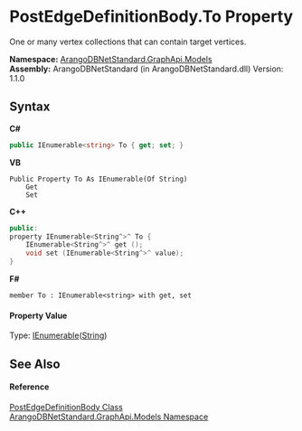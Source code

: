 # PostEdgeDefinitionBody.To Property 
 

One or many vertex collections that can contain target vertices.

**Namespace:**&nbsp;<a href="6fb2338d-d8f7-f9c1-2056-1702fe9bf954">ArangoDBNetStandard.GraphApi.Models</a><br />**Assembly:**&nbsp;ArangoDBNetStandard (in ArangoDBNetStandard.dll) Version: 1.1.0

## Syntax

**C#**<br />
``` C#
public IEnumerable<string> To { get; set; }
```

**VB**<br />
``` VB
Public Property To As IEnumerable(Of String)
	Get
	Set
```

**C++**<br />
``` C++
public:
property IEnumerable<String^>^ To {
	IEnumerable<String^>^ get ();
	void set (IEnumerable<String^>^ value);
}
```

**F#**<br />
``` F#
member To : IEnumerable<string> with get, set

```


#### Property Value
Type: <a href="https://docs.microsoft.com/dotnet/api/system.collections.generic.ienumerable-1" target="_blank" rel="noopener noreferrer">IEnumerable</a>(<a href="https://docs.microsoft.com/dotnet/api/system.string" target="_blank" rel="noopener noreferrer">String</a>)

## See Also


#### Reference
<a href="ec8fbb52-e126-4a26-fe18-84f56c94f740">PostEdgeDefinitionBody Class</a><br /><a href="6fb2338d-d8f7-f9c1-2056-1702fe9bf954">ArangoDBNetStandard.GraphApi.Models Namespace</a><br />
